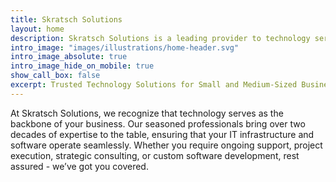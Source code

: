 ```yaml
---
title: Skratsch Solutions
layout: home
description: Skratsch Solutions is a leading provider to technology services to small and medium sized business in the Detroit metropolitan area
intro_image: "images/illustrations/home-header.svg"
intro_image_absolute: true
intro_image_hide_on_mobile: true
show_call_box: false
excerpt: Trusted Technology Solutions for Small and Medium-Sized Businesses
---
```


At Skratsch Solutions, we recognize that technology serves as the backbone of your business. Our seasoned professionals bring over two decades of expertise to the table, ensuring that your IT infrastructure and software operate seamlessly. Whether you require ongoing support, project execution, strategic consulting, or custom software development, rest assured - we’ve got you covered.
